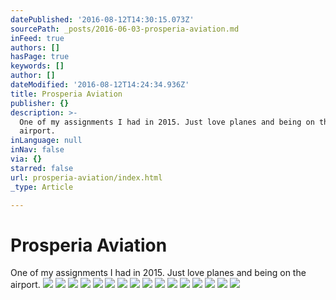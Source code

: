 ```yaml
---
datePublished: '2016-08-12T14:30:15.073Z'
sourcePath: _posts/2016-06-03-prosperia-aviation.md
inFeed: true
authors: []
hasPage: true
keywords: []
author: []
dateModified: '2016-08-12T14:24:34.936Z'
title: Prosperia Aviation
publisher: {}
description: >-
  One of my assignments I had in 2015. Just love planes and being on the
  airport.
inLanguage: null
inNav: false
via: {}
starred: false
url: prosperia-aviation/index.html
_type: Article

---
```

# Prosperia Aviation

One of my assignments I had in 2015\. Just love planes and being on the airport.
![](https://imgflo.herokuapp.com/graph/vahj1ThiexotieMo/fd724ab8fe41436b4cd8d7093e30cb4e/croprotate.jpg?cropheight=1358&cropwidth=2048&degrees=0&input=https%3A%2F%2Fthe-grid-user-content.s3-us-west-2.amazonaws.com%2Fd419b2f3-9695-4da9-9928-db69b1768aed.jpg&x=0&y=0)
![](https://s3-us-west-2.amazonaws.com/the-grid-img/p/fc06de4ea433a84958f20b0f9b9e99950d0016f9.jpg)
![](https://s3-us-west-2.amazonaws.com/the-grid-img/p/30f96462492401f559e061e0da27ed2f29265049.jpg)
![](https://s3-us-west-2.amazonaws.com/the-grid-img/p/18afa12cdc971e114c07312f68540f33c8c290ee.jpg)
![](https://the-grid-user-content.s3-us-west-2.amazonaws.com/2f4ab7d1-d6b7-421c-881e-2c088a7d3183.jpg)
![](https://the-grid-user-content.s3-us-west-2.amazonaws.com/2b78dce5-7ffc-4974-ad3c-63b05f373290.jpg)
![](https://the-grid-user-content.s3-us-west-2.amazonaws.com/60004424-582c-47d0-94ba-28aa1754cda7.jpg)
![](https://the-grid-user-content.s3-us-west-2.amazonaws.com/d5aac45a-b0c7-471d-a503-4894b0fcd6e6.jpg)
![](https://s3-us-west-2.amazonaws.com/the-grid-img/p/be9dcd19e2f22d2624bbd19a6d7a4608c7aad9fc.jpg)
![](https://the-grid-user-content.s3-us-west-2.amazonaws.com/f82dc2ae-e52e-4750-bcf2-b60e1a49952e.jpg)
![](https://the-grid-user-content.s3-us-west-2.amazonaws.com/892b77f0-b097-40cc-9723-55dffc777afc.jpg)
![](https://the-grid-user-content.s3-us-west-2.amazonaws.com/e53178f6-323b-4002-bd26-dab1cfaa0ec4.jpg)
![](https://s3-us-west-2.amazonaws.com/the-grid-img/p/c2033b53ad3d2f4d916478ef452bd857450559e6.jpg)
![](https://the-grid-user-content.s3-us-west-2.amazonaws.com/d0e27339-d93c-4e35-969e-5194917428bc.jpg)
![](https://the-grid-user-content.s3-us-west-2.amazonaws.com/274a7c9d-2c4c-48f8-aa2d-137161e9b1fb.jpg)
![](https://the-grid-user-content.s3-us-west-2.amazonaws.com/fd06d079-9bf7-48f2-925e-7f6093d91caf.jpg)